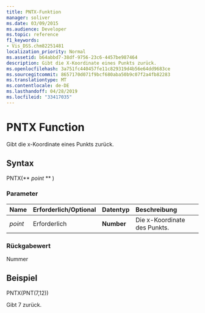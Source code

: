```yaml
---
title: PNTX-Funktion
manager: soliver
ms.date: 03/09/2015
ms.audience: Developer
ms.topic: reference
f1_keywords:
- Vis_DSS.chm82251481
localization_priority: Normal
ms.assetid: b64abbd7-38df-9756-23c6-4457be987464
description: Gibt die X-Koordinate eines Punkts zurück.
ms.openlocfilehash: 3a751fc440457fe11c829319d4b56e64dd9683ce
ms.sourcegitcommit: 8657170d071f9bcf680aba50b9c07f2a4fb82283
ms.translationtype: MT
ms.contentlocale: de-DE
ms.lasthandoff: 04/28/2019
ms.locfileid: "33417035"
---
```

# <a name="pntx-function"></a>PNTX Function

Gibt die x-Koordinate eines Punkts zurück.
  
## <a name="syntax"></a>Syntax

PNTX(** *point* ** ) 
  
### <a name="parameters"></a>Parameter

|**Name**|**Erforderlich/Optional**|**Datentyp**|**Beschreibung**|
|:-----|:-----|:-----|:-----|
| _point_ <br/> |Erforderlich  <br/> |**Number** <br/> |Die x-Koordinate des Punkts.  <br/> |
   
### <a name="return-value"></a>Rückgabewert

Nummer
  
## <a name="example"></a>Beispiel

PNTX(PNT(7,12)) 
  
Gibt 7 zurück. 
  

